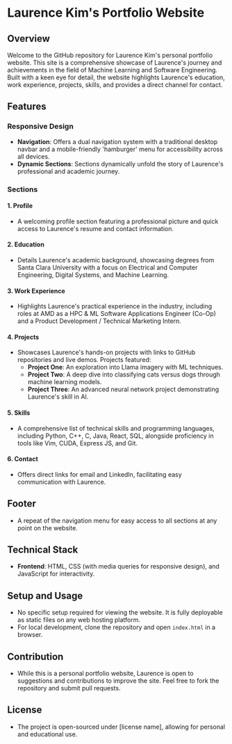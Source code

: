 
# Laurence Kim's Portfolio Website

## Overview

Welcome to the GitHub repository for Laurence Kim's personal portfolio website. This site is a comprehensive showcase of Laurence's journey and achievements in the field of Machine Learning and Software Engineering. Built with a keen eye for detail, the website highlights Laurence's education, work experience, projects, skills, and provides a direct channel for contact.

## Features

### Responsive Design
- **Navigation**: Offers a dual navigation system with a traditional desktop navbar and a mobile-friendly 'hamburger' menu for accessibility across all devices.
- **Dynamic Sections**: Sections dynamically unfold the story of Laurence's professional and academic journey.

### Sections

#### 1. Profile
- A welcoming profile section featuring a professional picture and quick access to Laurence's resume and contact information.

#### 2. Education
- Details Laurence's academic background, showcasing degrees from Santa Clara University with a focus on Electrical and Computer Engineering, Digital Systems, and Machine Learning.

#### 3. Work Experience
- Highlights Laurence's practical experience in the industry, including roles at AMD as a HPC & ML Software Applications Engineer (Co-Op) and a Product Development / Technical Marketing Intern.

#### 4. Projects
- Showcases Laurence's hands-on projects with links to GitHub repositories and live demos. Projects featured:
  - **Project One**: An exploration into Llama imagery with ML techniques.
  - **Project Two**: A deep dive into classifying cats versus dogs through machine learning models.
  - **Project Three**: An advanced neural network project demonstrating Laurence's skill in AI.

#### 5. Skills
- A comprehensive list of technical skills and programming languages, including Python, C++, C, Java, React, SQL, alongside proficiency in tools like Vim, CUDA, Express JS, and Git.

#### 6. Contact
- Offers direct links for email and LinkedIn, facilitating easy communication with Laurence.

## Footer
- A repeat of the navigation menu for easy access to all sections at any point on the website.

## Technical Stack

- **Frontend**: HTML, CSS (with media queries for responsive design), and JavaScript for interactivity.

## Setup and Usage

- No specific setup required for viewing the website. It is fully deployable as static files on any web hosting platform.
- For local development, clone the repository and open `index.html` in a browser.

## Contribution

- While this is a personal portfolio website, Laurence is open to suggestions and contributions to improve the site. Feel free to fork the repository and submit pull requests.

## License

- The project is open-sourced under [license name], allowing for personal and educational use.
